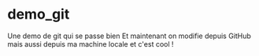 # demo_git
Une demo de git qui se passe bien
Et maintenant on modifie depuis GitHub
mais aussi depuis ma machine locale
et c'est cool !
